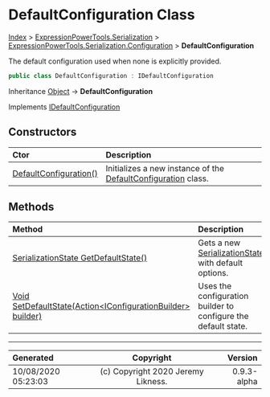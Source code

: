 ﻿# DefaultConfiguration Class

[Index](../index.md) > [ExpressionPowerTools.Serialization](ExpressionPowerTools.Serialization.a.md) > [ExpressionPowerTools.Serialization.Configuration](ExpressionPowerTools.Serialization.Configuration.n.md) > **DefaultConfiguration**

The default configuration used when none is explicitly provided.

```csharp
public class DefaultConfiguration : IDefaultConfiguration
```

Inheritance [Object](https://docs.microsoft.com/dotnet/api/system.object) → **DefaultConfiguration**

Implements  [IDefaultConfiguration](ExpressionPowerTools.Serialization.Signatures.IDefaultConfiguration.i.md) 

## Constructors

| Ctor | Description |
| :-- | :-- |
| [DefaultConfiguration()](ExpressionPowerTools.Serialization.Configuration.DefaultConfiguration.ctor.md#defaultconfiguration) | Initializes a new instance of the [DefaultConfiguration](ExpressionPowerTools.Serialization.Configuration.DefaultConfiguration.cs.md) class. |
## Methods

| Method | Description |
| :-- | :-- |
| [SerializationState GetDefaultState()](ExpressionPowerTools.Serialization.Configuration.DefaultConfiguration.GetDefaultState.m.md) | Gets a new [SerializationState](ExpressionPowerTools.Serialization.Serializers.SerializationState.cs.md) with default options. |
| [Void SetDefaultState(Action&lt;IConfigurationBuilder> builder)](ExpressionPowerTools.Serialization.Configuration.DefaultConfiguration.SetDefaultState.m.md) | Uses the configuration builder to configure the default state. |

---

| Generated | Copyright | Version |
| :-- | :-: | --: |
| 10/08/2020 05:23:03 | (c) Copyright 2020 Jeremy Likness. | 0.9.3-alpha |
